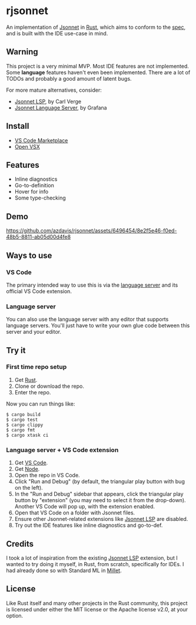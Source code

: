 # rjsonnet

An implementation of [Jsonnet][] in [Rust][], which aims to conform to the [spec][], and is built with the IDE use-case in mind.

## Warning

This project is a very minimal MVP. Most IDE features are not implemented. Some **language** features haven't even been implemented. There are a lot of TODOs and probably a good amount of latent bugs.

For more mature alternatives, consider:

- [Jsonnet LSP][carl], by Carl Verge
- [Jsonnet Language Server][grafana], by Grafana

## Install

- [VS Code Marketplace][vs-code-marketplace]
- [Open VSX][open-vsx]

## Features

- Inline diagnostics
- Go-to-definition
- Hover for info
- Some type-checking

## Demo

https://github.com/azdavis/rjsonnet/assets/6496454/8e2f5e46-f0ed-48b5-8811-ab05d00d4fe8

## Ways to use

### VS Code

The primary intended way to use this is via the [language server][lsp] and its official VS Code extension.

### Language server

You can also use the language server with any editor that supports language servers. You'll just have to write your own glue code between this server and your editor.

## Try it

### First time repo setup

1. Get [Rust][rustup].
1. Clone or download the repo.
1. Enter the repo.

Now you can run things like:

```
$ cargo build
$ cargo test
$ cargo clippy
$ cargo fmt
$ cargo xtask ci
```

### Language server + VS Code extension

1. Get [VS Code][vscode].
1. Get [Node][node].
1. Open the repo in VS Code.
1. Click "Run and Debug" (by default, the triangular play button with bug on the left).
1. In the "Run and Debug" sidebar that appears, click the triangular play button by "extension" (you may need to select it from the drop-down). Another VS Code will pop up, with the extension enabled.
1. Open that VS Code on a folder with Jsonnet files.
1. Ensure other Jsonnet-related extensions like [Jsonnet LSP][carl] are disabled.
1. Try out the IDE features like inline diagnostics and go-to-def.

## Credits

I took a lot of inspiration from the existing [Jsonnet LSP][carl] extension, but I wanted to try doing it myself, in Rust, from scratch, specifically for IDEs. I had already done so with Standard ML in [Millet][millet].

## License

Like Rust itself and many other projects in the Rust community, this project is licensed under either the MIT license or the Apache license v2.0, at your option.

[Jsonnet]: https://jsonnet.org
[lsp]: https://microsoft.github.io/language-server-protocol
[node]: https://nodejs.org/en
[carl]: https://marketplace.visualstudio.com/items?itemName=cverge.jsonnet-lsp
[grafana]: https://marketplace.visualstudio.com/items?itemName=Grafana.vscode-jsonnet
[Rust]: https://www.rust-lang.org
[rustup]: https://rustup.rs
[spec]: https://jsonnet.org/ref/spec.html
[vscode]: https://code.visualstudio.com
[millet]: https://github.com/azdavis/millet
[vs-code-marketplace]: https://marketplace.visualstudio.com/items?itemName=azdavis.rjsonnet
[open-vsx]: https://open-vsx.org/extension/azdavis/rjsonnet

